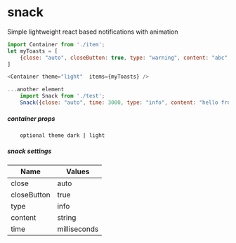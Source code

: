 # snack
Simple lightweight react based notifications with animation

```javascript
import Container from './item';
let myToasts = [
    {close: "auto", closeButton: true, type: "warning", content: "abc", time: 3000}
]

<Container theme="light"  items={myToasts} />

...another element
    import Snack from './test';
    Snack({close: "auto", time: 3000, type: "info", content: "hello from testElem"});
```

##### container props
```
    optional theme dark | light
```

##### snack settings

| Name          | Values                    |
| ------------- | ------------------------  |
| close         | auto | require            |
| closeButton   | true | false              |
| type          | info | warning | error    |
| content       | string                    |
| time          | milliseconds              |

